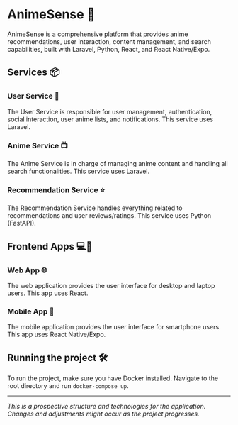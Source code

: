 # AnimeSense 🚀

AnimeSense is a comprehensive platform that provides anime recommendations, user interaction, content management, and search capabilities, built with Laravel, Python, React, and React Native/Expo.

## Services 📦

### User Service 👥

The User Service is responsible for user management, authentication, social interaction, user anime lists, and notifications. This service uses Laravel.

### Anime Service 📺

The Anime Service is in charge of managing anime content and handling all search functionalities. This service uses Laravel.

### Recommendation Service ⭐️

The Recommendation Service handles everything related to recommendations and user reviews/ratings. This service uses Python (FastAPI).

## Frontend Apps 💻📱

### Web App 🌐

The web application provides the user interface for desktop and laptop users. This app uses React.

### Mobile App 📱

The mobile application provides the user interface for smartphone users. This app uses React Native/Expo.

## Running the project 🛠️

To run the project, make sure you have Docker installed. Navigate to the root directory and run `docker-compose up`.

---

_This is a prospective structure and technologies for the application. Changes and adjustments might occur as the project progresses._
